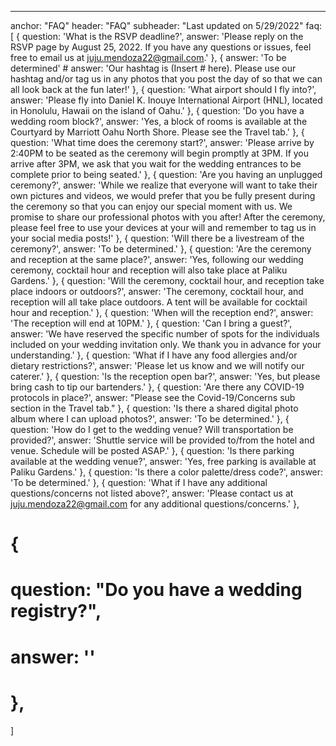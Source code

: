 ---
anchor: "FAQ"
header: "FAQ"
subheader: "Last updated on 5/29/2022"
faq: [
  { 
    question: 'What is the RSVP deadline?',
    answer: 'Please reply on the RSVP page by August 25, 2022. If you have any questions or issues, feel free to email us at juju.mendoza22@gmail.com.'
  },
  { 
    answer: 'To be determined'
    # answer: 'Our hashtag is (Insert # here). Please use our hashtag and/or tag us in any photos that you post the day of so that we can all look back at the fun later!'
  },
  { 
    question: 'What airport should I fly into?',
    answer: 'Please fly into Daniel K. Inouye International Airport (HNL), located in Honolulu, Hawaii on the island of Oahu.'
  },
  { 
    question: 'Do you have a wedding room block?',
    answer: 'Yes, a block of rooms is available at the Courtyard by Marriott Oahu North Shore. Please see the Travel tab.'
  },
  { 
    question: 'What time does the ceremony start?',
    answer: 'Please arrive by 2:40PM to be seated as the ceremony will begin promptly at 3PM. If you arrive after 3PM, we ask that you wait for the wedding entrances to be complete prior to being seated.'
  },
  { 
    question: 'Are you having an unplugged ceremony?',
    answer: 'While we realize that everyone will want to take their own pictures and videos, we would prefer that you be fully present during the ceremony so that you can enjoy our special moment with us. We promise to share our professional photos with you after! After the ceremony, please feel free to use your devices at your will and remember to tag us in your social media posts!'
  },
  {
    question: 'Will there be a livestream of the ceremony?',
    answer: 'To be determined.'
  },
  { 
    question: 'Are the ceremony and reception at the same place?',
    answer: 'Yes, following our wedding ceremony, cocktail hour and reception will also take place at Paliku Gardens.'
  },
  {
    question: 'Will the ceremony, cocktail hour, and reception take place indoors or outdoors?',
    answer: 'The ceremony, cocktail hour, and reception will all take place outdoors. A tent will be available for cocktail hour and reception.'
  },
  {
    question: 'When will the reception end?',
    answer: 'The reception will end at 10PM.'
  },
  { 
    question: 'Can I bring a guest?',
    answer: 'We have reserved the specific number of spots for the individuals included on your wedding invitation only. We thank you in advance for your understanding.'
  },
  { 
    question: 'What if I have any food allergies and/or dietary restrictions?',
    answer: 'Please let us know and we will notify our caterer.'
  },
  { 
    question: 'Is the reception open bar?',
    answer: 'Yes, but please bring cash to tip our bartenders.'
  },
  { 
    question: 'Are there any COVID-19 protocols in place?',
    answer: "Please see the Covid-19/Concerns sub section in the Travel tab."
  },
  { 
    question: 'Is there a shared digital photo album where I can upload photos?',
    answer: 'To be determined.'
  },
  {
    question: 'How do I get to the wedding venue? Will transportation be provided?',
    answer: 'Shuttle service will be provided to/from the hotel and venue. Schedule will be posted ASAP.'
  },
  {
    question: 'Is there parking available at the wedding venue?',
    answer: 'Yes, free parking is available at Paliku Gardens.'
  },
  {
    question: 'Is there a color palette/dress code?',
    answer: 'To be determined.'
  },
  {
    question: 'What if I have any additional questions/concerns not listed above?',
    answer: 'Please contact us at juju.mendoza22@gmail.com for any additional questions/concerns.'
  },
  # {
  #   question: "Do you have a wedding registry?",
  #   answer: ''
  # },
  
]
